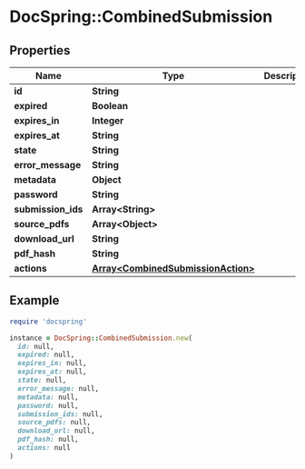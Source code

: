# DocSpring::CombinedSubmission

## Properties

| Name | Type | Description | Notes |
| ---- | ---- | ----------- | ----- |
| **id** | **String** |  |  |
| **expired** | **Boolean** |  |  |
| **expires_in** | **Integer** |  | [optional] |
| **expires_at** | **String** |  | [optional] |
| **state** | **String** |  |  |
| **error_message** | **String** |  | [optional] |
| **metadata** | **Object** |  | [optional] |
| **password** | **String** |  | [optional] |
| **submission_ids** | **Array&lt;String&gt;** |  |  |
| **source_pdfs** | **Array&lt;Object&gt;** |  |  |
| **download_url** | **String** |  | [optional] |
| **pdf_hash** | **String** |  | [optional] |
| **actions** | [**Array&lt;CombinedSubmissionAction&gt;**](CombinedSubmissionAction.md) |  | [optional] |

## Example

```ruby
require 'docspring'

instance = DocSpring::CombinedSubmission.new(
  id: null,
  expired: null,
  expires_in: null,
  expires_at: null,
  state: null,
  error_message: null,
  metadata: null,
  password: null,
  submission_ids: null,
  source_pdfs: null,
  download_url: null,
  pdf_hash: null,
  actions: null
)
```

